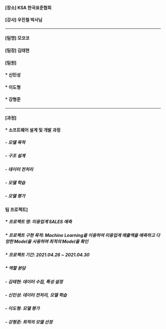 #### [장소] KSA 한국표준협회
#### [강사] 우진철 박사님

***
#### [팀명] 모코코

#### [팀장] 김태현

#### [팀원]
####   * 신민성
####   * 이도형
####   * 강형준

***
#### [과정]
####  * 소프트웨어 설계 및 개발 과정
#####    - 모델 목적
#####    - 구조 설계
#####    - 데이터 전처리
#####    - 모델 학습
#####    - 모델 평가

#### 팀 프로젝트]
#####  * 프로젝트 명: 미용업계 SALES 예측 
#####  * 프로젝트 구현 목적: Machine Learning을 이용하여 미용업계 매출액을 예측하고 다양한 Model을 사용하며 최적의 Model을 확인 
#####  * 프로젝트 기간: 2021.04.26 ~ 2021.04.30
#####  * 역할 분담
#####    - 김태현: 데이터 수집, 특성 설정
#####    - 신민성: 데이터 전처리, 모델 학습
#####    - 이도형: 모델 평가
#####    - 강형준: 최적의 모델 선정
